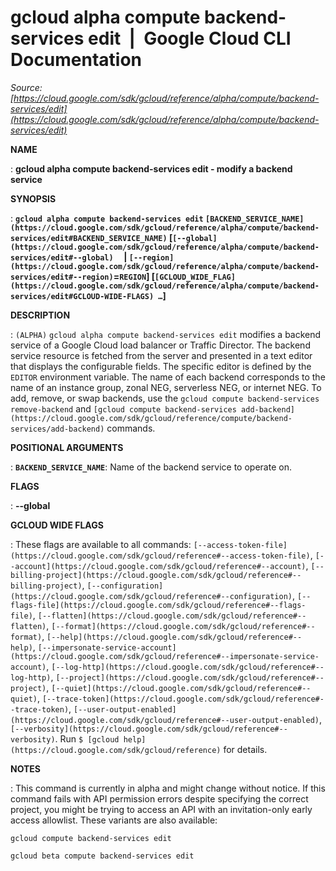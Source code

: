 # gcloud alpha compute backend-services edit  |  Google Cloud CLI Documentation

*Source: [https://cloud.google.com/sdk/gcloud/reference/alpha/compute/backend-services/edit](https://cloud.google.com/sdk/gcloud/reference/alpha/compute/backend-services/edit)*

**NAME**

: **gcloud alpha compute backend-services edit - modify a backend service**

**SYNOPSIS**

: **`gcloud alpha compute backend-services edit` `[BACKEND_SERVICE_NAME](https://cloud.google.com/sdk/gcloud/reference/alpha/compute/backend-services/edit#BACKEND_SERVICE_NAME)` [`[--global](https://cloud.google.com/sdk/gcloud/reference/alpha/compute/backend-services/edit#--global)`     | `[--region](https://cloud.google.com/sdk/gcloud/reference/alpha/compute/backend-services/edit#--region)`=`REGION`] [`[GCLOUD_WIDE_FLAG](https://cloud.google.com/sdk/gcloud/reference/alpha/compute/backend-services/edit#GCLOUD-WIDE-FLAGS) …`]**

**DESCRIPTION**

: `(ALPHA)` `gcloud alpha compute backend-services edit`
modifies a backend service of a Google Cloud load balancer or Traffic Director.
The backend service resource is fetched from the server and presented in a text
editor that displays the configurable fields.
The specific editor is defined by the
``EDITOR`` environment variable.
The name of each backend corresponds to the name of an instance group, zonal
NEG, serverless NEG, or internet NEG.
To add, remove, or swap backends, use the `gcloud compute backend-services
remove-backend` and `[gcloud compute
backend-services add-backend](https://cloud.google.com/sdk/gcloud/reference/compute/backend-services/add-backend)` commands.

**POSITIONAL ARGUMENTS**

: **`BACKEND_SERVICE_NAME`**:
Name of the backend service to operate on.

**FLAGS**

: **--global**

**GCLOUD WIDE FLAGS**

: These flags are available to all commands: `[--access-token-file](https://cloud.google.com/sdk/gcloud/reference#--access-token-file)`,
`[--account](https://cloud.google.com/sdk/gcloud/reference#--account)`, `[--billing-project](https://cloud.google.com/sdk/gcloud/reference#--billing-project)`,
`[--configuration](https://cloud.google.com/sdk/gcloud/reference#--configuration)`,
`[--flags-file](https://cloud.google.com/sdk/gcloud/reference#--flags-file)`,
`[--flatten](https://cloud.google.com/sdk/gcloud/reference#--flatten)`, `[--format](https://cloud.google.com/sdk/gcloud/reference#--format)`, `[--help](https://cloud.google.com/sdk/gcloud/reference#--help)`, `[--impersonate-service-account](https://cloud.google.com/sdk/gcloud/reference#--impersonate-service-account)`,
`[--log-http](https://cloud.google.com/sdk/gcloud/reference#--log-http)`,
`[--project](https://cloud.google.com/sdk/gcloud/reference#--project)`, `[--quiet](https://cloud.google.com/sdk/gcloud/reference#--quiet)`, `[--trace-token](https://cloud.google.com/sdk/gcloud/reference#--trace-token)`, `[--user-output-enabled](https://cloud.google.com/sdk/gcloud/reference#--user-output-enabled)`,
`[--verbosity](https://cloud.google.com/sdk/gcloud/reference#--verbosity)`.
Run `$ [gcloud help](https://cloud.google.com/sdk/gcloud/reference)` for details.

**NOTES**

: This command is currently in alpha and might change without notice. If this
command fails with API permission errors despite specifying the correct project,
you might be trying to access an API with an invitation-only early access
allowlist. These variants are also available:

```
gcloud compute backend-services edit
```

```
gcloud beta compute backend-services edit
```